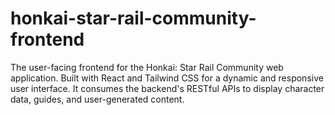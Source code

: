 # honkai-star-rail-community-frontend
The user-facing frontend for the Honkai: Star Rail Community web application. Built with React and Tailwind CSS for a dynamic and responsive user interface. It consumes the backend's RESTful APIs to display character data, guides, and user-generated content.
